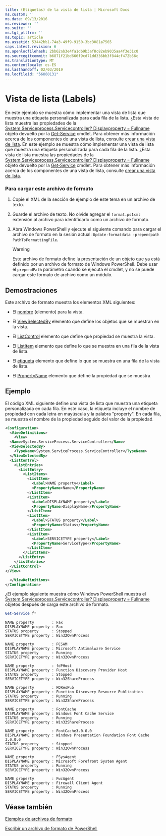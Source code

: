 ```yaml
---
title: (Etiquetas) de la vista de lista | Microsoft Docs
ms.custom: ''
ms.date: 09/13/2016
ms.reviewer: ''
ms.suite: ''
ms.tgt_pltfrm: ''
ms.topic: article
ms.assetid: 53442bb1-74a3-49f9-9150-3bc3081a7565
caps.latest.revision: 6
ms.openlocfilehash: 2bb62ab3e4fa1db9b3af8c82eb9035aa4f3e31c0
ms.sourcegitcommit: b6871f21bd666f9cd71dd336bb3f844cf472b56c
ms.translationtype: MT
ms.contentlocale: es-ES
ms.lasthandoff: 02/03/2019
ms.locfileid: "56860131"
---
```

# <a name="list-view-labels"></a>Vista de lista (Labels)

En este ejemplo se muestra cómo implementar una vista de lista que muestra una etiqueta personalizada para cada fila de la lista. ¿Esta vista de lista muestra las propiedades de la [System.Serviceprocess.Servicecontroller? Displayproperty = Fullname](/dotnet/api/System.ServiceProcess.ServiceController) objeto devuelto por la [Get-Service](/powershell/module/microsoft.powershell.management/get-service) cmdlet. Para obtener más información acerca de los componentes de una vista de lista, consulte [crear una vista de lista](./creating-a-list-view.md).
En este ejemplo se muestra cómo implementar una vista de lista que muestra una etiqueta personalizada para cada fila de la lista. ¿Esta vista de lista muestra las propiedades de la [System.Serviceprocess.Servicecontroller? Displayproperty = Fullname](/dotnet/api/System.ServiceProcess.ServiceController) objeto devuelto por la [Get-Service](/powershell/module/Microsoft.PowerShell.Management/Get-Service) cmdlet. Para obtener más información acerca de los componentes de una vista de lista, consulte [crear una vista de lista](./creating-a-list-view.md).

### <a name="to-load-this-formatting-file"></a>Para cargar este archivo de formato

1. Copie el XML de la sección de ejemplo de este tema en un archivo de texto.

2. Guarde el archivo de texto. No olvide agregar el `format.ps1xml` extensión al archivo para identificarlo como un archivo de formato.

3. Abra Windows PowerShell y ejecute el siguiente comando para cargar el archivo de formato en la sesión actual: `Update-formatdata -prependpath PathToFormattingFile`.

   > [!WARNING]
   > Este archivo de formato define la presentación de un objeto que ya está definido por un archivo de formato de Windows PowerShell. Debe usar el `prependPath` parámetro cuando se ejecuta el cmdlet, y no se puede cargar este formato de archivo como un módulo.

## <a name="demonstrates"></a>Demostraciones

Este archivo de formato muestra los elementos XML siguientes:

- El [nombre](./name-element-for-view-format.md) (elemento) para la vista.

- El [ViewSelectedBy](./viewselectedby-element-format.md) elemento que define los objetos que se muestran en la vista.

- El [ListControl](./listcontrol-element-format.md) elemento que define qué propiedad se muestra la vista.

- El [ListItem](./listitem-element-for-listitems-for-listcontrol-format.md) elemento que define lo que se muestra en una fila de la vista de lista.

- El [etiqueta](./label-element-for-listitem-for-listcontrol-format.md) elemento que define lo que se muestra en una fila de la vista de lista.

- El [PropertyName](./propertyname-element-for-listitem-for-listcontrol-format.md) elemento que define la propiedad que se muestra.

## <a name="example"></a>Ejemplo

El código XML siguiente define una vista de lista que muestra una etiqueta personalizada en cada fila. En este caso, la etiqueta incluye el nombre de propiedad con cada letra en mayúscula y la palabra "property". En cada fila, se muestra el nombre de la propiedad seguido del valor de la propiedad.

```xml
<Configuration>
  <ViewDefinitions>
    <View>
  <Name>System.ServiceProcess.ServiceController</Name>
  <ViewSelectedBy>
    <TypeName>System.ServiceProcess.ServiceController</TypeName>
  </ViewSelectedBy>
  <ListControl>
    <ListEntries>
      <ListEntry>
        <ListItems>
          <ListItem>
            <Label>NAME property</Label>
            <PropertyName>Name</PropertyName>
          </ListItem>
          <ListItem>
            <Label>DISPLAYNAME property</Label>
            <PropertyName>DisplayName</PropertyName>
          </ListItem>
          <ListItem>
            <Label>STATUS property</Label>
            <PropertyName>Status</PropertyName>
          </ListItem>
          <ListItem>
            <Label>SERVICETYPE property</Label>
            <PropertyName>ServiceType</PropertyName>
          </ListItem>
        </ListItems>
      </ListEntry>
    </ListEntries>
  </ListControl>
</View>

  </ViewDefinitions>
</Configuration>
```

¿El ejemplo siguiente muestra cómo Windows PowerShell muestra el [System.Serviceprocess.Servicecontroller? Displayproperty = Fullname](/dotnet/api/System.ServiceProcess.ServiceController) objetos después de carga este archivo de formato.

```powershell
Get-Service f*
```

```output
NAME property        : Fax
DISPLAYNAME property : Fax
STATUS property      : Stopped
SERVICETYPE property : Win32OwnProcess

NAME property        : FCSAM
DISPLAYNAME property : Microsoft Antimalware Service
STATUS property      : Running
SERVICETYPE property : Win32OwnProcess

NAME property        : fdPHost
DISPLAYNAME property : Function Discovery Provider Host
STATUS property      : Stopped
SERVICETYPE property : Win32ShareProcess

NAME property        : FDResPub
DISPLAYNAME property : Function Discovery Resource Publication
STATUS property      : Running
SERVICETYPE property : Win32ShareProcess

NAME property        : FontCache
DISPLAYNAME property : Windows Font Cache Service
STATUS property      : Running
SERVICETYPE property : Win32ShareProcess

NAME property        : FontCache3.0.0.0
DISPLAYNAME property : Windows Presentation Foundation Font Cache 3.0.0.0
STATUS property      : Stopped
SERVICETYPE property : Win32OwnProcess

NAME property        : FSysAgent
DISPLAYNAME property : Microsoft Forefront System Agent
STATUS property      : Running
SERVICETYPE property : Win32OwnProcess

NAME property        : FwcAgent
DISPLAYNAME property : Firewall Client Agent
STATUS property      : Running
SERVICETYPE property : Win32OwnProcess
```

## <a name="see-also"></a>Véase también

[Ejemplos de archivos de formato](./examples-of-formatting-files.md)

[Escribir un archivo de formato de PowerShell](./writing-a-powershell-formatting-file.md)
